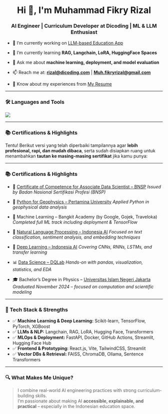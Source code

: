 <h1 align="center">Hi 👋, I'm Muhammad Fikry Rizal</h1>
<h3 align="center"> AI Engineer | Curriculum Developer at Dicoding | ML & LLM Enthusiast</h3>

- 🔭 I’m currently working on [LLM-based Education App](https://llm-python-learn.streamlit.app/)

- 🌱 I’m currently learning **RAG, Langchain, LoRA, HuggingFace Spaces**

- 💬 Ask me about **machine learning, deployment, and model evaluation**

- 📫 Reach me at: **rizal@dicoding.com** | **Muh.fikryrizal@gmail.com**

- 📄 Know about my experiences from [My Resume](https://drive.google.com/file/d/1xNy9q426PBfJaFQRNd3pz0_rPx66oRId/view?usp=sharing)

---

### 🛠️ Languages and Tools
<p align="left">
  <img src="https://skillicons.dev/icons?i=python,fastapi,react,docker,linux,git,github,vscode,blender" />
</p>

---

### 📚 Certifications & Highlights
Tentu! Berikut versi yang telah diperbaiki tampilannya agar **lebih profesional, rapi, dan mudah dibaca**, serta sudah disiapkan ruang untuk menambahkan **tautan ke masing-masing sertifikat** jika kamu punya:

---

### 📚 Certifications & Highlights

* 🥇 [Certificate of Competence for Associate Data Scientist – BNSP](https://drive.google.com/drive/folders/1XFdhDlvctRrF5XJ_HDN8p5HBXcpicQTB?usp=sharing)
  *Issued by Badan Nasional Sertifikasi Profesi (BNSP)*

* 🏅 [Python for Geophysics – Pertamina University](https://drive.google.com/drive/folders/1Sjy3uj4RxCNdxD3mIGGDsZRVlRO6FaLY?usp=sharing)
  *Applied Python in geophysical data analysis*

* 📘 Machine Learning – Bangkit Academy (by Google, Gojek, Traveloka)
  *Completed full ML track including deployment & TensorFlow*

* 📖 [Natural Language Processing – Indonesia AI](https://drive.google.com/drive/folders/19qaH5-JRIm-gEozLVYnuFwMF5cJBvWWT?usp=sharing)
  *Focused on text classification, sentiment analysis, and embedding techniques*

* 🤖 [Deep Learning – Indonesia AI](https://drive.google.com/drive/folders/1QL2dCgwownzoqqlDsAsGgWkWifZ-fey4?usp=sharing)
  *Covering CNNs, RNNs, LSTMs, and transfer learning*

* 📊 [Data Science – DQLab](https://drive.google.com/drive/folders/1b-38P8LrMxM0oA3dxVp_RcQWsvdtbapF?usp=sharing)
  *Hands-on with pandas, visualization, statistics, and EDA*

* 🎓 Bachelor’s Degree in Physics – [Universitas Islam Negeri Jakarta](https://drive.google.com/drive/folders/12TNwmZWx9BxVfD2BjPs_2HQFEuZfFHm5?usp=sharing)
  *Graduated November 2024 – focused on computation and scientific modeling*

---

### 🧠 Tech Stack & Strengths

- ✅ **Machine Learning & Deep Learning:** Scikit-learn, TensorFlow, PyTorch, XGBoost  
- ✅ **LLMs & NLP:** Langchain, RAG, LoRA, Hugging Face, Transformers  
- ✅ **MLOps & Deployment:** FastAPI, Docker, GitHub Actions, Streamlit, Hugging Face Hub  
- ✅ **Frontend & Prototyping:** React.js, Vite, TailwindCSS, Streamlit  
- ✅ **Vector DBs & Retrieval:** FAISS, ChromaDB, Ollama, Sentence Transformers  

---

### 🔍 What Makes Me Unique?

> I combine real-world AI engineering practices with strong curriculum-building skills.  
> I’m passionate about making AI **accessible, explainable, and practical** – especially in the Indonesian education space.
